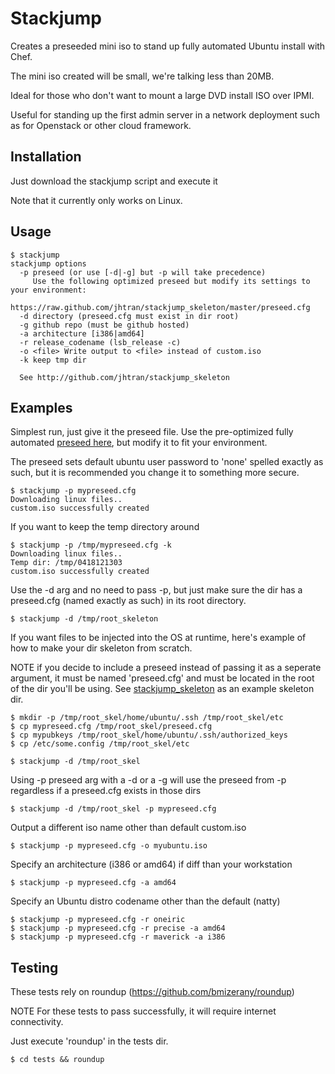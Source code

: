 # Stackjump

Creates a preseeded mini iso to stand up fully automated Ubuntu install with Chef.

The mini iso created will be small, we're talking less than 20MB.

Ideal for those who don't want to mount a large DVD install ISO over IPMI.

Useful for standing up the first admin server in a network deployment such as for Openstack or other cloud framework.

## Installation

Just download the stackjump script and execute it

Note that it currently only works on Linux.

## Usage

	$ stackjump 
	stackjump options
	  -p preseed (or use [-d|-g] but -p will take precedence)
	     Use the following optimized preseed but modify its settings to your environment:
	     https://raw.github.com/jhtran/stackjump_skeleton/master/preseed.cfg
	  -d directory (preseed.cfg must exist in dir root)
	  -g github repo (must be github hosted)
	  -a architecture [i386|amd64]
	  -r release_codename (lsb_release -c)
	  -o <file> Write output to <file> instead of custom.iso
	  -k keep tmp dir

	  See http://github.com/jhtran/stackjump_skeleton

## Examples

Simplest run, just give it the preseed file.  Use the pre-optimized fully automated [preseed here](https://raw.github.com/jhtran/stackjump_skeleton/master/preseed.cfg), but modify it to fit your environment.  

The preseed sets default ubuntu user password to 'none' spelled exactly as such, but it is recommended you change it to something more secure.

	$ stackjump -p mypreseed.cfg 
	Downloading linux files..
	custom.iso successfully created

If you want to keep the temp directory around

	$ stackjump -p /tmp/mypreseed.cfg -k
	Downloading linux files..
	Temp dir: /tmp/0418121303
	custom.iso successfully created

Use the -d arg and no need to pass -p, but just make sure the dir has
a preseed.cfg (named exactly as such) in its root directory.

	$ stackjump -d /tmp/root_skeleton

If you want files to be injected into the OS at runtime, here's example of how to make your dir skeleton from scratch.

NOTE if you decide to include a preseed instead of passing it as a 
seperate argument, it must be named 'preseed.cfg' and must be located 
in the root of the dir you'll be using.
See [stackjump_skeleton](http://github.com/jhtran/stackjump_skeleton) as an example skeleton dir.

	$ mkdir -p /tmp/root_skel/home/ubuntu/.ssh /tmp/root_skel/etc
	$ cp mypreseed.cfg /tmp/root_skel/preseed.cfg
	$ cp mypubkeys /tmp/root_skel/home/ubuntu/.ssh/authorized_keys
	$ cp /etc/some.config /tmp/root_skel/etc

	$ stackjump -d /tmp/root_skel

Using -p preseed arg with a -d or a -g will use the preseed from -p 
regardless if a preseed.cfg exists in those dirs

	$ stackjump -d /tmp/root_skel -p mypreseed.cfg

Output a different iso name other than default custom.iso

	$ stackjump -p mypreseed.cfg -o myubuntu.iso

Specify an architecture (i386 or amd64) if diff than your workstation

	$ stackjump -p mypreseed.cfg -a amd64

Specify an Ubuntu distro codename other than the default (natty)

	$ stackjump -p mypreseed.cfg -r oneiric
	$ stackjump -p mypreseed.cfg -r precise -a amd64
	$ stackjump -p mypreseed.cfg -r maverick -a i386

## Testing

These tests rely on roundup (https://github.com/bmizerany/roundup)

NOTE For these tests to pass successfully, it will require internet connectivity.

Just execute 'roundup' in the tests dir.

	$ cd tests && roundup

